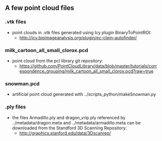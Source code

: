 ## A few point cloud files
### .vtk files
 * point clouds in .vtk files generated using Icy plugin BinaryToPointROI:
   * http://icy.bioimageanalysis.org/plugin/ec-clem-autofinder/

### milk_cartoon_all_small_clorox.pcd
 * point cloud from the pcl library git repository:
   * https://github.com/PointCloudLibrary/data/blob/master/tutorials/correspondence_grouping/milk_cartoon_all_small_clorox.pcd?raw=true

### snowman.pcd
 * artificial point cloud generated with ../scripts_python/makeSnowman.py

### .ply files
 * the files Armadillo.ply and dragon_vrip.ply referenced by ../metadata/dragon.meta and ../metadata/armadillo.meta can be downloaded from the Standford 3D Scanning Repository:
   * http://graphics.stanford.edu/data/3Dscanrep/
